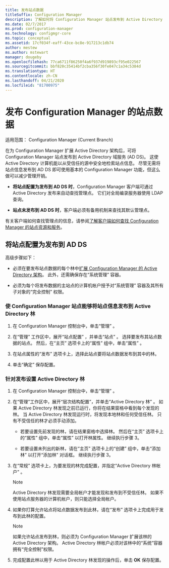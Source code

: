 ```yaml
---
title: 发布站点数据
titleSuffix: Configuration Manager
description: 了解如何将 Configuration Manager 站点发布到 Active Directory 域服务。
ms.date: 02/7/2017
ms.prod: configuration-manager
ms.technology: configmgr-core
ms.topic: conceptual
ms.assetid: 17cf034f-eaff-43ce-bc8e-917213c1db74
author: mestew
ms.author: mstewart
manager: dougeby
ms.openlocfilehash: 77ca6711f86250f4a6f937d919893cf95e022567
ms.sourcegitcommit: bbf820c35414bf2cba356f30fe047c1a34c5384d
ms.translationtype: HT
ms.contentlocale: zh-CN
ms.lasthandoff: 04/21/2020
ms.locfileid: "81700975"
---
```

# <a name="publish-site-data-for-configuration-manager"></a>发布 Configuration Manager 的站点数据

适用范围：  Configuration Manager (Current Branch)

在为 Configuration Manager 扩展 Active Directory 架构后，可将 Configuration Manager 站点发布到 Active Directory 域服务 (AD DS)。 这使 Active Directory 计算机能以从受信任的源中安全地检索站点信息。 尽管无需将站点信息发布到 AD DS 即可使用基本的 Configuration Manager 功能，但这么做可以减少管理开销。  

-   **将站点配置为发布到 AD DS 时**，Configuration Manager 客户端可通过 Active Directory 发布来自动查找管理点。 它们对全局编录服务器使用 LDAP 查询。  

-   **站点未发布到 AD DS 时**，客户端必须有备用机制来查找其默认管理点。  

有关客户端如何查找管理点的信息，请参阅[了解客户端如何查找 Configuration Manager 的站点资源和服务](../../../../core/plan-design/hierarchy/understand-how-clients-find-site-resources-and-services.md)。  

## <a name="configure-sites-to-publish-to-ad-ds"></a>将站点配置为发布到 AD DS  
 高级步骤如下：  

-   必须在要发布站点数据的每个林中[扩展 Configuration Manager 的 Active Directory 架构](../../../../core/plan-design/network/extend-the-active-directory-schema.md)。 此外，还需确保存在“系统管理”  容器。  

-   必须为每个将发布数据的主站点的计算机帐户授予对“系统管理”  容器及其所有子对象的“完全控制”  权限。  

### <a name="to-enable-a-configuration-manager-site-to-publish-site-information-to-active-directory-forest"></a>使 Configuration Manager 站点能够将站点信息发布到 Active Directory 林

1.  在 Configuration Manager 控制台中，单击“管理”  。  

2.  在“管理”  工作区中，展开“站点配置”  ，并单击“站点”  。 选择要发布其站点数据的站点。 然后，在“主页”  选项卡上的“属性”  组中，单击“属性”  。  

3.  在站点属性的“发布”  选项卡上，选择此站点要将站点数据发布到其中的林。  

4.  单击“确定”  保存配置。  

### <a name="to-set-up-active-directory-forests-for-publishing"></a>针对发布设置 Active Directory 林  

1.  在 Configuration Manager 控制台中，单击“管理”  。  

2.  在“管理”工作区中，展开“层次结构配置”，并单击“Active Directory 林”    。 如果 Active Directory 林发现之前已运行，你将在结果窗格中看到每个发现的林。 当 Active Directory 林发现运行时，将发现本地林和任何受信任林。 只有不受信任的林才必须手动添加。  

    -   若要设置先前发现的林，请在结果窗格中选择林。 然后在“主页”  选项卡上的“属性”  组中，单击“属性”  以打开林属性。 继续执行步骤 3。  

    -   若要设置未列出的新林，请在“主页”  选项卡上的“创建”  组中，单击“添加林”  以打开“添加林”  对话框。 继续执行步骤 3。  

3.  在“常规”  选项卡上，为要发现的林完成配置，并指定“Active Directory 林帐户”  。  

    > [!NOTE]  
    >  Active Directory 林发现需要全局帐户才能发现和发布到不受信任林。 如果不使用站点服务器的计算机帐户，则只能选择全局帐户。  

4.  如果你打算允许站点将站点数据发布到此林，请在“发布”  选项卡上完成用于发布到此林的配置。  

    > [!NOTE]  
    >  如果允许站点发布到林，则必须为 Configuration Manager 扩展该林的 Active Directory 架构。 Active Directory 林帐户必须对该林中的“系统”容器拥有“完全控制”权限。  

5.  完成配置此林以用于 Active Directory 林发现的操作后，单击 **OK** 保存配置。  
